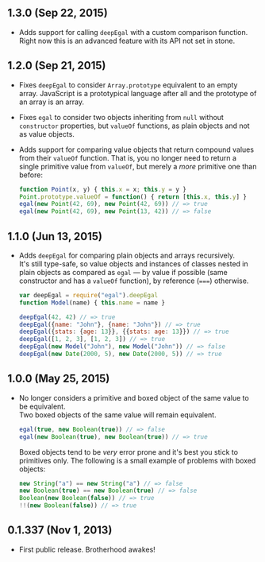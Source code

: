 ## 1.3.0 (Sep 22, 2015)
- Adds support for calling `deepEgal` with a custom comparison function.  
  Right now this is an advanced feature with its API not set in stone.

## 1.2.0 (Sep 21, 2015)
- Fixes `deepEgal` to consider `Array.prototype` equivalent to an empty array.
  JavaScript is a prototypical language after all and the prototype of an array
  is an array.
- Fixes `egal` to consider two objects inheriting from `null` without
  `constructor` properties, but `valueOf` functions, as plain objects and not
  as value objects.

- Adds support for comparing value objects that return compound values from
  their `valueOf` function. That is, you no longer need to return a single
  primitive value from `valueOf`, but merely a _more_ primitive one than before:

  ```javascript
  function Point(x, y) { this.x = x; this.y = y }
  Point.prototype.valueOf = function() { return [this.x, this.y] }
  egal(new Point(42, 69), new Point(42, 69)) // => true
  egal(new Point(42, 69), new Point(13, 42)) // => false
  ```

## 1.1.0 (Jun 13, 2015)
- Adds `deepEgal` for comparing plain objects and arrays recursively.  
  It's still type-safe, so value objects and instances of classes nested in
  plain objects as compared as `egal` — by value if possible (same constructor
  and has a `valueOf` function), by reference (`===`) otherwise.

  ```javascript
  var deepEgal = require("egal").deepEgal
  function Model(name) { this.name = name }

  deepEgal(42, 42) // => true
  deepEgal({name: "John"}, {name: "John"}) // => true
  deepEgal({stats: {age: 13}}, {{stats: age: 13}}) // => true
  deepEgal([1, 2, 3], [1, 2, 3]) // => true
  deepEgal(new Model("John"), new Model("John")) // => false
  deepEgal(new Date(2000, 5), new Date(2000, 5)) // => true
  ```

## 1.0.0 (May 25, 2015)
- No longer considers a primitive and boxed object of the same value to be
  equivalent.  
  Two boxed objects of the same value will remain equivalent.

  ```javascript
  egal(true, new Boolean(true)) // => false
  egal(new Boolean(true), new Boolean(true)) // => true
  ```

  Boxed objects tend to be *very* error prone and it's best you stick to
  primitives only. The following is a small example of problems with boxed
  objects:

  ```javascript
  new String("a") == new String("a") // => false
  new Boolean(true) == new Boolean(true) // => false
  Boolean(new Boolean(false)) // => true
  !!(new Boolean(false)) // => true
  ```

## 0.1.337 (Nov 1, 2013)
- First public release. Brotherhood awakes!
